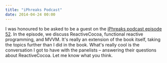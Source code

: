 ```yaml
---
title: "iPhreaks Podcast"
date: 2014-04-24 00:00
---
```


<import><p>I was honoured to be asked to be a guest on the <a href="http://iphreaksshow.com/052-iphreaks-show-book-club-functional-reactive-programming-with-ash-furrow/">iPhreaks podcast episode 52</a>. In the episode, we discuss ReactiveCocoa, functional reactive programming, and MVVM. It's really an extension of the book itself, taking the topics further than I did in the book. What's really cool is the conversation I got to have with the panelists – answering their questions about ReactiveCocoa. Let me know what you think. </p></import>

<!-- more -->


